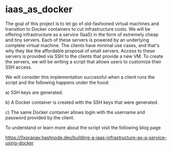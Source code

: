 # iaas_as_docker


The goal of this project is to let go of old-fashioned virtual machines and transition to Docker containers to cut infrastructure costs. We will be offering infrastructure as a service (IaaS) in the form of extremely cheap and tiny servers. Each of these servers is powered by an underlying complete virtual machine. The clients have minimal use cases, and that's why they like the affordable proposal of small servers. Access to these servers is provided via SSH to the clients that provide a new VM. To create the servers, we will be writing a script that allows users to customize their SSH access.

We will consider this implementation successful when a client runs the script and the following happens under the hood:

a) SSH keys are generated.

b) A Docker container is created with the SSH keys that were generated.

c) The same Docker container allows login with the username and password provided by the client.


To understand or learn more about the script visit the following blog page

https://0xpranav.hashnode.dev/building-a-iaas-infrastructure-as-a-service-using-docker

